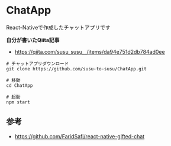 # ChatApp
React-Nativeで作成したチャットアプリです

**自分が書いたQiita記事**
* https://qiita.com/susu_susu__/items/da94e751d2db784ad0ee

```
# チャットアプリダウンロード
git clone https://github.com/susu-to-susu/ChatApp.git

# 移動
cd ChatApp

# 起動
npm start
```

## 参考
* https://github.com/FaridSafi/react-native-gifted-chat

